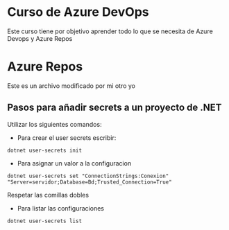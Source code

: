 # Curso de Azure DevOps

Este curso tiene por objetivo aprender todo lo que se necesita de Azure Devops y Azure Repos

# Azure Repos
Este es un archivo modificado por mi otro yo

## Pasos para añadir secrets a un proyecto de .NET

Utilizar los siguientes comandos:

- Para crear el user secrets escribir:

`dotnet user-secrets init` 

- Para asignar un valor a la configuracion

`dotnet user-secrets set "ConnectionStrings:Conexion" "Server=servidor;Database=Bd;Trusted_Connection=True"`

Respetar las comillas dobles

- Para listar las configuraciones

`dotnet user-secrets list`
